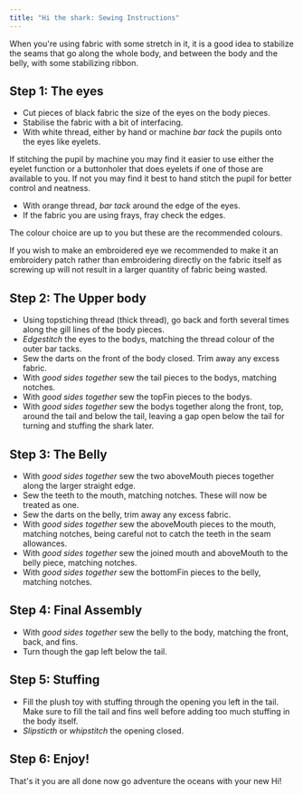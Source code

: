 ```yaml
---
title: "Hi the shark: Sewing Instructions"
---
```


<Tip>

When you're using fabric with some stretch in it, it is a good idea to stabilize the seams that go along the whole body, and between the body and the belly, with some stabilizing ribbon.

</Tip>

## Step 1: The eyes

- Cut pieces of black fabric the size of the eyes on the body pieces.
- Stabilise the fabric with a bit of interfacing.
- With white thread, either by hand or machine _bar tack_ the pupils onto the eyes like eyelets.

<Tip>

If stitching the pupil by machine you may find it easier to use either the eyelet function or a buttonholer that does eyelets if one of those are available to you. If not you may find it best to hand stitch the pupil for better control and neatness.

</Tip>

- With orange thread, _bar tack_ around the edge of the eyes.
- If the fabric you are using frays, fray check the edges.

<Note>

The colour choice are up to you but these are the recommended colours.

If you wish to make an embroidered eye we recommended to make it an embroidery patch rather than embroidering directly on the fabric itself as screwing up will not result in a larger quantity of fabric being wasted.

</Note>

## Step 2: The Upper body

- Using topstiching thread (thick thread), go back and forth several times along the gill lines of the body pieces.
- _Edgestitch_ the eyes to the bodys, matching the thread colour of the outer bar tacks.
- Sew the darts on the front of the body closed. Trim away any excess fabric.
- With _good sides together_ sew the tail pieces to the bodys, matching notches.
- With _good sides together_ sew the topFin pieces to the bodys.
- With _good sides together_ sew the bodys together along the front, top, around the tail and below the tail, leaving a gap open below the tail for turning and stuffing the shark later.

## Step 3: The Belly

- With _good sides together_ sew the two aboveMouth pieces together along the larger straight edge.
- Sew the teeth to the mouth, matching notches. These will now be treated as one.
- Sew the darts on the belly, trim away any excess fabric.
- With _good sides together_ sew the aboveMouth pieces to the mouth, matching notches, being careful not to catch the teeth in the seam allowances.
- With _good sides together_ sew the joined mouth and aboveMouth to the belly piece, matching notches.
- With _good sides together_ sew the bottomFin pieces to the belly, matching notches.

## Step 4: Final Assembly

- With _good sides together_ sew the belly to the body, matching the front, back, and fins.
- Turn though the gap left below the tail.

## Step 5: Stuffing

- Fill the plush toy with stuffing through the opening you left in the tail. Make sure to fill the tail and fins well before adding too much stuffing in the body itself.
- _Slipsticth_ or _whipstitch_ the opening closed.

## Step 6: Enjoy!

That's it you are all done now go adventure the oceans with your new Hi!
